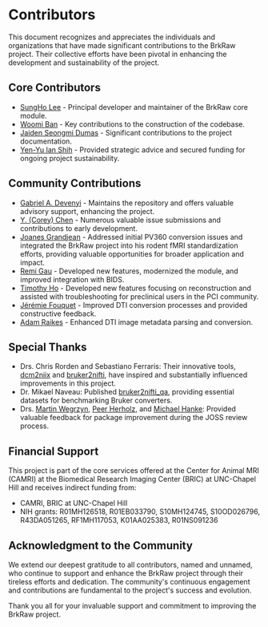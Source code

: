 # Contributors

This document recognizes and appreciates the individuals and organizations that have made significant contributions to the BrkRaw project. Their collective efforts have been pivotal in enhancing the development and sustainability of the project.

## Core Contributors

- [SungHo Lee](https://github.com/dvm-shlee) - Principal developer and maintainer of the BrkRaw core module.
- [Woomi Ban](https://github.com/banwoomi) - Key contributions to the construction of the codebase.
- [Jaiden Seongmi Dumas](https://github.com/jsmi-d) - Significant contributions to the project documentation.
- [Yen-Yu Ian Shih](https://camri.org/about-us/) - Provided strategic advice and secured funding for ongoing project sustainability.

## Community Contributions

- [Gabriel A. Devenyi](https://github.com/gdevenyi) - Maintains the repository and offers valuable advisory support, enhancing the project.
- [Y. (Corey) Chen](https://github.com/ycAbout) - Numerous valuable issue submissions and contributions to early development.
- [Joanes Grandjean](https://github.com/grandjeanlab) - Addressed initial PV360 conversion issues and integrated the BrkRaw project into his rodent fMRI standardization efforts, providing valuable opportunities for broader application and impact.
- [Remi Gau](https://remi-gau.github.io/) - Developed new features, modernized the module, and improved integration with BIDS.
- [Timothy Ho](https://github.com/timwahoo) - Developed new features focusing on reconstruction and assisted with troubleshooting for preclinical users in the PCI community.
- [Jérémie Fouquet](https://github.com/jeremie-fouquet) - Improved DTI conversion processes and provided constructive feedback.
- [Adam Raikes](https://github.com/araikes) - Enhanced DTI image metadata parsing and conversion.

## Special Thanks

- Drs. Chris Rorden and Sebastiano Ferraris: Their innovative tools, [dcm2niix](https://github.com/rordenlab/dcm2niix) and [bruker2nifti](https://github.com/SebastianoF/bruker2nifti), have inspired and substantially influenced improvements in this project.
- Dr. Mikael Naveau: Published [bruker2nifti_qa](https://gitlab.com/naveau/bruker2nifti_qa), providing essential datasets for benchmarking Bruker converters.
- Drs. [Martin Wegrzyn](https://github.com/mwegrzyn), [Peer Herholz](https://github.com/PeerHerholz), and [Michael Hanke](https://github.com/mih): Provided valuable feedback for package improvement during the JOSS review process.

## Financial Support

This project is part of the core services offered at the Center for Animal MRI (CAMRI) at the Biomedical Research Imaging Center (BRIC) at UNC-Chapel Hill and receives indirect funding from:
- CAMRI, BRIC at UNC-Chapel Hill
- NIH grants: R01MH126518, R01EB033790, S10MH124745, S10OD026796, R43DA051265, RF1MH117053, K01AA025383, R01NS091236

## Acknowledgment to the Community

We extend our deepest gratitude to all contributors, named and unnamed, who continue to support and enhance the BrkRaw project through their tireless efforts and dedication. The community's continuous engagement and contributions are fundamental to the project's success and evolution.

Thank you all for your invaluable support and commitment to improving the BrkRaw project.
